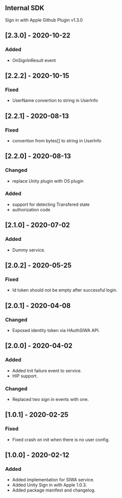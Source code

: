 ## Internal SDK
Sign in with Apple Github Plugin v1.3.0

## [2.3.0] - 2020-10-22
### Added
- OnSignInResult event

## [2.2.2] - 2020-10-15
### Fixed
- UserName convertion to string in UserInfo

## [2.2.1] - 2020-08-13
### Fixed
- convertion from bytes[] to string in UserInfo

## [2.2.0] - 2020-08-13
### Changed
- replace Unity plugin with OS plugin

### Added
- support for detecting Transfered state
- authorization code

## [2.1.0] - 2020-07-02
### Added
- Dummy service.

## [2.0.2] - 2020-05-25
### Fixed
- Id token should not be empty after successful login.

## [2.0.1] - 2020-04-08
### Changed
- Exposed identity token via HAuthSIWA API.

## [2.0.0] - 2020-04-02
### Added
- Added Init failure event to service.
- HIP support.

### Changed
- Replaced two sign in events with one.

## [1.0.1] - 2020-02-25
### Fixed
- Fixed crash on init when there is no user config.

## [1.0.0] - 2020-02-12
### Added
- Added implementation for SIWA service.
- Added Unity Sign in with Apple 1.0.3.
- Added package manifest and changelog.
